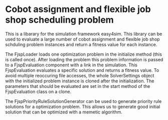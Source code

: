 ﻿# Cobot assignment and flexible job shop scheduling problem
This is a libarary for the simulation framework easy4sim. This library can be used to
evaluate a large number of cobot assignment and flexible job shop schduling problem instances and 
return a fitness value for each instance.

The FjspLoader loads one optimization problem in the initialize method (this is called once).
After loading the problem this problem information is passed to a FjspEvaluation component
with a link in the simulation. This FjspEvaluation evaluates a specific solution and returns a 
fitness value.
To avoid multiple reoccuring file accesses, the whole SolverSettings object with the initialized 
problem instance is cloned after the initialization. The parameters that should be evaluated
are set in the start method of the FjspEvaluation class on a clone.

The FjspPriorityRuleSolutionGenerator can be used to generate priority rule solutions for 
a optimization problem. This allows us to generate good initial solution that can be optimized with a
memetic algorithm. 